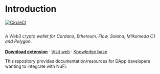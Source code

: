 # Introduction

[![CircleCI](https://dl.circleci.com/status-badge/img/gh/vacuumlabs/nufi/tree/develop.svg?style=svg\&circle-token=56c620137f72f17d4fd3370385e694f55d7170b6)](https://dl.circleci.com/status-badge/redirect/gh/vacuumlabs/nufi/tree/develop)

<div align="center">

<img src="https://user-images.githubusercontent.com/4980147/196724563-43b703ed-461e-4759-9e09-12f023debfa3.png" alt="">

</div>

_A Web3 crypto wallet for Cardano, Ethereum, Flow, Solana, Milkomeda C1 and Polygon._\
\
[**Download extension**](https://chrome.google.com/webstore/detail/nufi/gpnihlnnodeiiaakbikldcihojploeca) · [Visit web](https://nu.fi) · [Knowledge base](https://support.nu.fi/support/home)

This repository provides documentation/resources for DApp developers wanting to integrate with NuFi.

